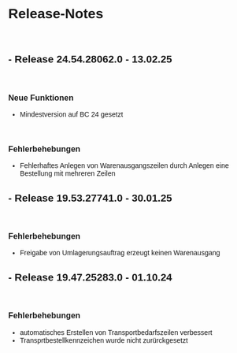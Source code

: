 <style>
body {
    font-family: "Century Gothic", "CenturyGothic", "AppleGothic", sans-serif;
}
h2 {
    font-weight: bold;
}

@media print {
    .no-print {
        display: none !important;
    }
}

[//]: <> (
    ## Release 24.54.28062.0

<br>

### Neue Funktionen

<br>

### Anpassung bestehender Funktionen

<br>

### Fehlerbehebungen
)

</style>

<div class="no-print">

# Release-Notes

<br>

## - **Release 24.54.28062.0 - 13.02.25**

<br>

### Neue Funktionen

- Mindestversion auf BC 24 gesetzt

<br>

### Fehlerbehebungen

- Fehlerhaftes Anlegen von Warenausgangszeilen durch Anlegen eine Bestellung mit mehreren Zeilen

## - Release 19.53.27741.0 - 30.01.25

<br>

### Fehlerbehebungen

- Freigabe von Umlagerungsauftrag erzeugt keinen Warenausgang

## - Release 19.47.25283.0 - 01.10.24

<br>

### Fehlerbehebungen

- automatisches Erstellen von Transportbedarfszeilen verbessert
- Transprtbestellkennzeichen wurde nicht zurürckgesetzt

</div>